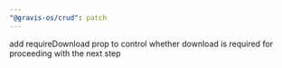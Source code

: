 ```yaml
---
"@gravis-os/crud": patch
---
```


add requireDownload prop to control whether download is required for proceeding with the next step
